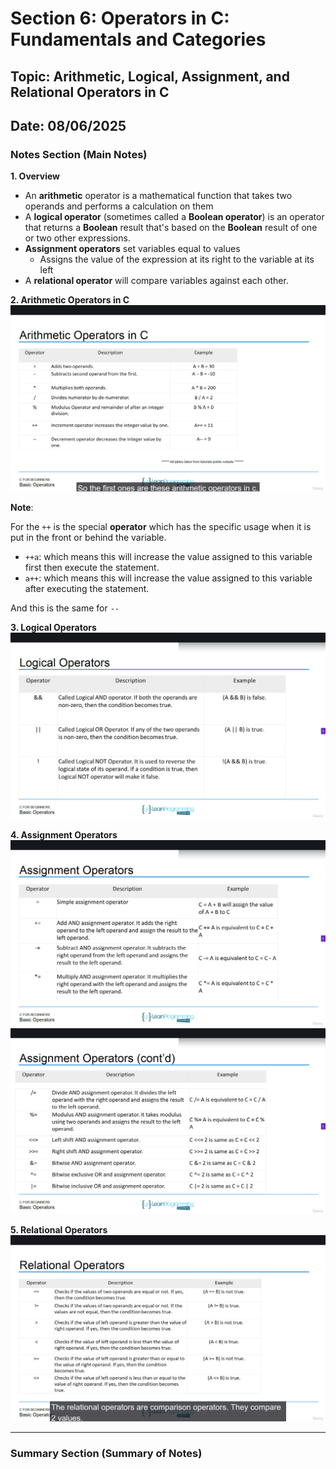 # Section 6: Operators in C: Fundamentals and Categories

## Topic: Arithmetic, Logical, Assignment, and Relational Operators in C

## Date: 08/06/2025

### Notes Section (Main Notes)

**1. Overview**
- An **arithmetic** operator is a mathematical function that takes two operands and performs a calculation on them
- A **logical operator** (sometimes called a **Boolean operator**) is an operator that returns a **Boolean** result that's based on the **Boolean** result of one or two other expressions.
- **Assignment operators** set variables equal to values
    - Assigns the value of the expression at its right to the variable at its left
- A **relational operator** will compare variables against each other.

**2. Arithmetic Operators in C**
![alt text](image_08_06_2025.png)

**Note**: 

For the ```++``` is the special **operator** which has the specific usage when it is put in the front or behind the variable.
- ```++a```: which means this will increase the value assigned to this variable first then execute the statement.
- ```a++```: which means this will increase the value assigned to this variable after executing the statement.

And this is the same for ```--```

**3. Logical Operators**
![alt text](image_08_06_2025_01.png)


**4. Assignment Operators**
![alt text](image_08_06_2025_02.png)
![alt text](image_08_06_2025_03.png)

**5. Relational Operators**
![alt text](image_08_06_2025_04.png)

---

### Summary Section (Summary of Notes)

